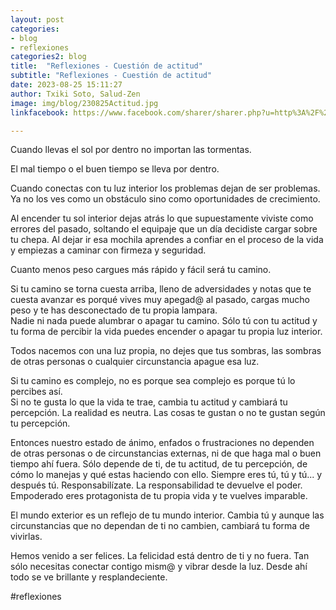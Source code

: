 ```yaml
---
layout: post
categories:
- blog
- reflexiones
categories2: blog
title:  "Reflexiones - Cuestión de actitud"
subtitle: "Reflexiones - Cuestión de actitud"
date: 2023-08-25 15:11:27
author: Txiki Soto, Salud-Zen
image: img/blog/230825Actitud.jpg
linkfacebook: https://www.facebook.com/sharer/sharer.php?u=http%3A%2F%2Fwww.salud-zen.com%2Fblog%2Freflexiones%2F2023%2F08%2F25%2Freflexiones-actitud.html&amp;src=sdkpreparse

---
```

Cuando llevas el sol por dentro no importan las tormentas.  

El mal tiempo o el buen tiempo se lleva por dentro.  

Cuando conectas con tu luz interior los problemas dejan de ser problemas. Ya no los ves como un obstáculo sino como oportunidades de crecimiento.  

Al encender tu sol interior dejas atrás lo que supuestamente viviste como  errores del pasado, soltando el equipaje que un día decidiste cargar sobre tu chepa. Al dejar ir esa mochila aprendes a confiar en el proceso de la vida y empiezas a caminar con firmeza y seguridad.  

Cuanto menos peso cargues más rápido y fácil será tu camino.  

Si tu camino se torna cuesta arriba, lleno de adversidades y notas que te cuesta avanzar es porqué vives muy apegad@ al pasado, cargas mucho peso y te has desconectado de tu propia lampara.  
Nadie ni nada puede alumbrar o apagar tu camino. Sólo tú con tu actitud y tu forma de percibir la vida puedes encender o apagar tu propia luz interior.  

Todos nacemos con una luz propia, no dejes que tus sombras, las sombras de otras personas o cualquier circunstancia apague esa luz.  

Si tu camino es complejo, no es porque sea complejo es porque tú lo percibes así.  
Si no te gusta lo que la vida te trae, cambia tu actitud y cambiará tu percepción. La realidad es neutra. Las cosas te gustan o no te gustan según tu percepción.

Entonces nuestro estado de ánimo, enfados o frustraciones no dependen de otras personas o de circunstancias externas, ni de que haga mal o buen tiempo ahí fuera. Sólo depende de ti, de tu actitud, de tu percepción, de cómo lo manejas y qué estas haciendo con ello. Siempre eres tú, tú y tú... y después tú. Responsabilízate. La responsabilidad te devuelve el poder. Empoderado eres protagonista de tu propia vida y te vuelves imparable.  

El mundo exterior es un reflejo de tu mundo interior. Cambia tú y aunque las circunstancias que no dependan de ti no cambien, cambiará tu forma de vivirlas.  

Hemos venido a ser felices. La felicidad está dentro de ti y no fuera. Tan sólo necesitas conectar contigo mism@ y vibrar desde la luz. Desde ahí todo se ve brillante y resplandeciente.  

#reflexiones  
